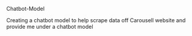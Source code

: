 Chatbot-Model

Creating a chatbot model to help scrape data off Carousell website and provide me under a chatbot model
